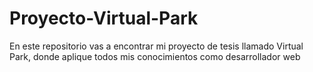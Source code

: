 # Proyecto-Virtual-Park
En este repositorio vas a encontrar mi proyecto de tesis llamado Virtual Park, donde aplique todos mis conocimientos como desarrollador web
